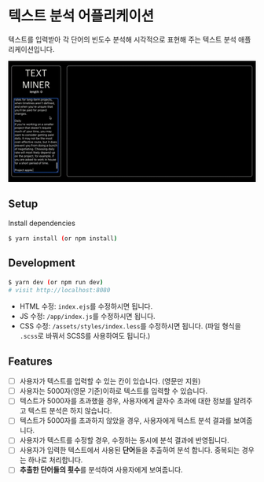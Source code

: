 # 텍스트 분석 어플리케이션

텍스트를 입력받아 각 단어의 빈도수 분석해 시각적으로 표현해 주는 텍스트 분석 애플리케이션입니다.

![](assets/gif/text_miner기본기능.gif)

## Setup

Install dependencies

```sh
$ yarn install (or npm install)
```

## Development

```sh
$ yarn dev (or npm run dev)
# visit http://localhost:8080
```

- HTML 수정: `index.ejs`를 수정하시면 됩니다.
- JS 수정: `/app/index.js`를 수정하시면 됩니다.
- CSS 수정: `/assets/styles/index.less`를 수정하시면 됩니다. (파일 형식을 `.scss`로 바꿔서 SCSS를 사용하여도 됩니다.)

## Features

- [ ] 사용자가 텍스트를 입력할 수 있는 칸이 있습니다. (영문만 지원)
- [ ] 사용자는 5000자(영문 기준)이하로 텍스트를 입력할 수 있습니다.
- [ ] 텍스트가 5000자를 초과했을 경우, 사용자에게 글자수 초과에 대한 정보를 알려주고 텍스트 분석은 하지 않습니다.
- [ ] 텍스트가 5000자를 초과하지 않았을 경우, 사용자에게 텍스트 분석 결과를 보여줍니다.
- [ ] 사용자가 텍스트를 수정할 경우, 수정하는 동시에 분석 결과에 반영됩니다.
- [ ] 사용자가 입력한 텍스트에서 사용된 **단어**들을 추출하여 분석 합니다. 중복되는 경우는 하나로 처리합니다.
- [ ] **추출한 단어들의 횟수**를 분석하여 사용자에게 보여줍니다.
